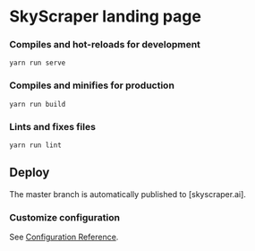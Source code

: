 # SkyScraper landing page

### Compiles and hot-reloads for development
```
yarn run serve
```

### Compiles and minifies for production
```
yarn run build
```

### Lints and fixes files
```
yarn run lint
```

## Deploy
The master branch is automatically published to [skyscraper.ai].

### Customize configuration
See [Configuration Reference](https://cli.vuejs.org/config/).
